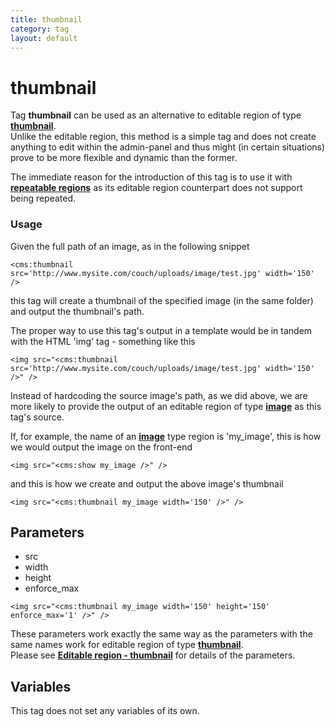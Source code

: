 ```yaml
---
title: thumbnail
category: tag
layout: default
---
```


# thumbnail

Tag **thumbnail** can be used as an alternative to editable region of type [**thumbnail**](../editable/thumbnail.html).<br/>
Unlike the editable region, this method is a simple tag and does not create anything to edit within the admin-panel and thus might (in certain situations) prove to be more flexible and dynamic than the former.

The immediate reason for the introduction of this tag is to use it with [**repeatable regions**](../../concepts/repeatable-regions.html) as its editable region counterpart does not support being repeated.

### Usage

Given the full path of an image, as in the following snippet

```
<cms:thumbnail src='http://www.mysite.com/couch/uploads/image/test.jpg' width='150' />
```

this tag will create a thumbnail of the specified image (in the same folder) and output the thumbnail's path.

The proper way to use this tag's output in a template would be in tandem with the HTML 'img' tag - something like this

```
<img src="<cms:thumbnail src='http://www.mysite.com/couch/uploads/image/test.jpg' width='150' />" />
```

Instead of hardcoding the source image's path, as we did above, we are more likely to provide the output of an editable region of type [**image**](../editable/image.html) as this tag's source.

If, for example, the name of an [**image**](../editable/image.html) type region is 'my\_image', this is how we would output the image on the front-end

```
<img src="<cms:show my_image />" />
```

and this is how we create and output the above image's thumbnail

```
<img src="<cms:thumbnail my_image width='150' />" />
```

## Parameters

*   src
*   width
*   height
*   enforce\_max

```
<img src="<cms:thumbnail my_image width='150' height='150' enforce_max='1' />" />
```

These parameters work exactly the same way as the parameters with the same names work for editable region of type [**thumbnail**](../editable/thumbnail.html).<br/>
Please see [**Editable region - thumbnail**](../editable/thumbnail.html#parameters) for details of the parameters.

## Variables

This tag does not set any variables of its own.
